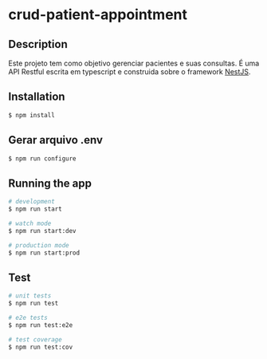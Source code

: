 # crud-patient-appointment

## Description

Este projeto tem como objetivo gerenciar pacientes e suas consultas.
É uma API Restful escrita em typescript e construida sobre o framework [NestJS](https://nestjs.com).

## Installation

```bash
$ npm install
```

## Gerar arquivo .env

```bash
$ npm run configure
```

## Running the app

```bash
# development
$ npm run start

# watch mode
$ npm run start:dev

# production mode
$ npm run start:prod
```

## Test

```bash
# unit tests
$ npm run test

# e2e tests
$ npm run test:e2e

# test coverage
$ npm run test:cov
```
